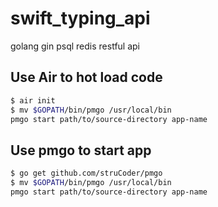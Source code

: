 # swift_typing_api

golang gin psql redis restful api

## Use Air to hot load code

```bash
$ air init
$ mv $GOPATH/bin/pmgo /usr/local/bin
pmgo start path/to/source-directory app-name
```

## Use pmgo to start app

```bash
$ go get github.com/struCoder/pmgo
$ mv $GOPATH/bin/pmgo /usr/local/bin
pmgo start path/to/source-directory app-name
```
